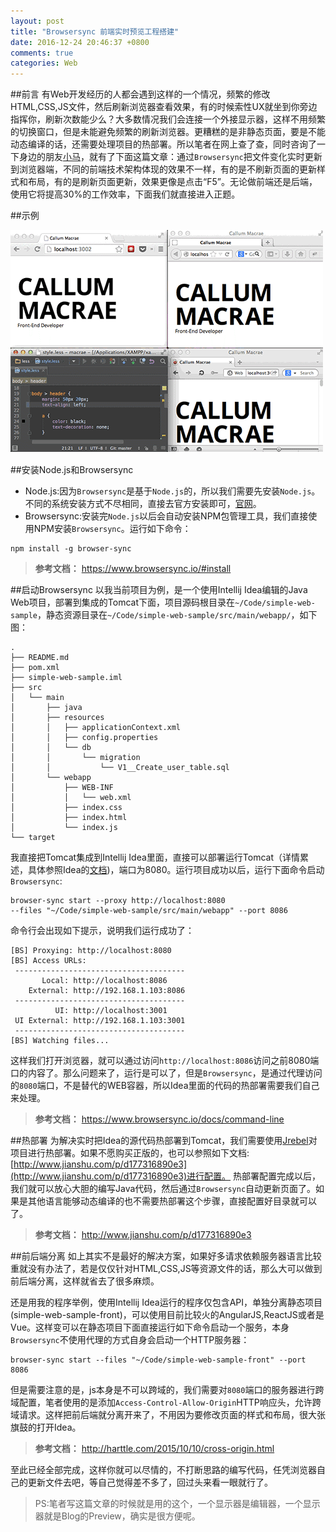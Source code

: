 ```yaml
---
layout: post
title: "Browsersync 前端实时预览工程搭建"
date: 2016-12-24 20:46:37 +0800
comments: true
categories: Web
---
```


##前言
有Web开发经历的人都会遇到这样的一个情况，频繁的修改HTML,CSS,JS文件，然后刷新浏览器查看效果，有的时候索性UX就坐到你旁边指挥你，刷新次数能少么？大多数情况我们会连接一个外接显示器，这样不用频繁的切换窗口，但是未能避免频繁的刷新浏览器。更糟糕的是非静态页面，要是不能动态编译的话，还需要处理项目的热部署。所以笔者在网上查了查，同时咨询了一下身边的朋友[小马](https://github.com/HelloJacky)，就有了下面这篇文章：通过`Browsersync`把文件变化实时更新到浏览器端，不同的前端技术架构体现的效果不一样，有的是不刷新页面的更新样式和布局，有的是刷新页面更新，效果更像是点击“F5”。无论做前端还是后端，使用它将提高30%的工作效率，下面我们就直接进入正题。
<!-- more -->
##示例

![Sync Image](/images/sync-demo.gif)

##安装Node.js和Browsersync
- Node.js:因为`Browsersync`是基于`Node.js`的，所以我们需要先安装`Node.js`。不同的系统安装方式不尽相同，直接去官方安装即可，[官网](https://nodejs.org/en/)。
- Browsersync:安装完`Node.js`以后会自动安装NPM包管理工具，我们直接使用NPM安装`Browsersync`。运行如下命令：
```
npm install -g browser-sync
```
>**参考文档：** https://www.browsersync.io/#install

##启动Browsersync
以我当前项目为例，是一个使用Intellij Idea编辑的Java Web项目，部署到集成的Tomcat下面，项目源码根目录在`~/Code/simple-web-sample`，静态资源目录在`~/Code/simple-web-sample/src/main/webapp/`，如下图：
```
.
├── README.md
├── pom.xml
├── simple-web-sample.iml
├── src
│   └── main
│       ├── java
│       ├── resources
│       │   ├── applicationContext.xml
│       │   ├── config.properties
│       │   └── db
│       │       └── migration
│       │           └── V1__Create_user_table.sql
│       └── webapp
│           ├── WEB-INF
│           │   └── web.xml
│           ├── index.css
│           ├── index.html
│           └── index.js
└── target
```
我直接把Tomcat集成到Intellij Idea里面，直接可以部署运行Tomcat（详情累述，具体参照Idea的[文档](https://www.jetbrains.com/help/idea/2016.1/run-debug-configuration-tomcat-server.html?origin=old_help))，端口为8080。运行项目成功以后，运行下面命令启动`Browsersync`:
```
browser-sync start --proxy http://localhost:8080 
--files "~/Code/simple-web-sample/src/main/webapp" --port 8086
```
命令行会出现如下提示，说明我们运行成功了：
```
[BS] Proxying: http://localhost:8080
[BS] Access URLs:
 --------------------------------------
       Local: http://localhost:8086
    External: http://192.168.1.103:8086
 --------------------------------------
          UI: http://localhost:3001
 UI External: http://192.168.1.103:3001
 --------------------------------------
[BS] Watching files...
```
这样我们打开浏览器，就可以通过访问`http://localhost:8086`访问之前8080端口的内容了。那么问题来了，运行是可以了，但是`Browsersync`，是通过代理访问的`8080`端口，不是替代的WEB容器，所以Idea里面的代码的热部署需要我们自己来处理。

>**参考文档：** https://www.browsersync.io/docs/command-line

##热部署
为解决实时把Idea的源代码热部署到Tomcat，我们需要使用[Jrebel](https://zeroturnaround.com/software/jrebel/trial/)对项目进行热部署。如果不愿购买正版的，也可以参照如下文档:
[http://www.jianshu.com/p/d177316890e3](http://www.jianshu.com/p/d177316890e3)进行配置。
热部署配置完成以后，我们就可以放心大胆的编写Java代码，然后通过`Browsersync`自动更新页面了。如果是其他语言能够动态编译的也不需要热部署这个步骤，直接配置好目录就可以了。

>**参考文档：** http://www.jianshu.com/p/d177316890e3

##前后端分离
如上其实不是最好的解决方案，如果好多请求依赖服务器语言比较重就没有办法了，若是仅仅针对HTML,CSS,JS等资源文件的话，那么大可以做到前后端分离，这样就省去了很多麻烦。

还是用我的程序举例，使用Intellij Idea运行的程序仅包含API，单独分离静态项目(simple-web-sample-front)，可以使用目前比较火的AngularJS,ReactJS或者是Vue。这样变可以在静态项目下面直接运行如下命令启动一个服务，本身`Browsersync`不使用代理的方式自身会启动一个HTTP服务器：
```
browser-sync start --files "~/Code/simple-web-sample-front" --port 8086
```
但是需要注意的是，js本身是不可以跨域的，我们需要对`8080`端口的服务器进行跨域配置，笔者使用的是添加`Access-Control-Allow-Origin`HTTP响应头，允许跨域请求。这样把前后端就分离开来了，不用因为要修改页面的样式和布局，很大张旗鼓的打开Idea。

>**参考文档：** http://harttle.com/2015/10/10/cross-origin.html


至此已经全部完成，这样你就可以尽情的，不打断思路的编写代码，任凭浏览器自己的更新文件去吧，等自己觉得差不多了，回过头来看一眼就行了。

>PS:笔者写这篇文章的时候就是用的这个，一个显示器是编辑器，一个显示器就是Blog的Preview，确实是很方便呢。

